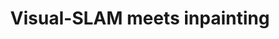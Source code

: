---
layout: page
title: Visual-SLAM meets inpainting
description: Evaluation on various SLAM algorithm and try extension with visual-SLAM with generative inpainting to remove dynamic objects
redirect: /assets/pdf/UMDrive Towards Robust Outdoor SLAM under Any Condition .pdf
img: /assets/img/UMDrive.png
importance: 4
category: fun
---